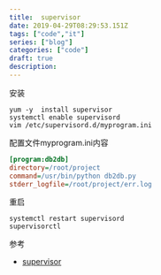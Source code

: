 ```yaml
---
title:  supervisor
date: 2019-04-29T08:29:53.151Z
tags: ["code","it"]
series: ["blog"]
categories: ["code"]
draft: true
description:
---
```


安装
```shell
yum -y  install supervisor
systemctl enable supervisord
vim /etc/supervisord.d/myprogram.ini
```

配置文件myprogram.ini内容
```ini
[program:db2db]
directory=/root/project
command=/usr/bin/python db2db.py
stderr_logfile=/root/project/err.log
```

重启
```shell
systemctl restart supervisord
supervisorctl
```

参考  
- [supervisor](http://supervisord.org/installing.html)